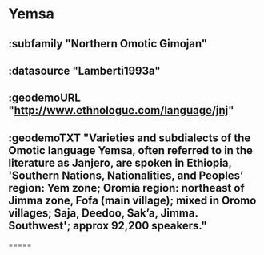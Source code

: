 # Yemsa


## :subfamily "Northern Omotic Gimojan"

## :datasource "Lamberti1993a"
## :geodemoURL "http://www.ethnologue.com/language/jnj"

## :geodemoTXT "Varieties and subdialects of the Omotic language Yemsa, often referred to in the literature as Janjero, are spoken in Ethiopia, 'Southern Nations, Nationalities, and Peoples’ region: Yem zone; Oromia region: northeast of Jimma zone, Fofa (main village); mixed in Oromo villages; Saja, Deedoo, Sak’a, Jimma. Southwest'; approx 92,200 speakers."

=====
